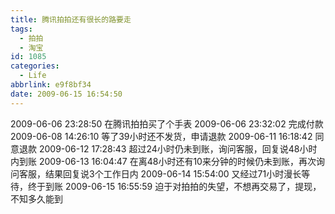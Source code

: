 ```yaml
---
title: 腾讯拍拍还有很长的路要走
tags:
  - 拍拍
  - 淘宝
id: 1085
categories:
  - Life
abbrlink: e9f8bf34
date: 2009-06-15 16:54:50
---
```


2009-06-06 23:28:50 在腾讯拍拍买了个手表
2009-06-06 23:32:02 完成付款
2009-06-08 14:26:10 等了39小时还不发货，申请退款
2009-06-11 16:18:42 同意退款
2009-06-12 17:28:43 超过24小时仍未到账，询问客服，回复说48小时内到账
2009-06-13 16:04:47 在离48小时还有10来分钟的时候仍未到账，再次询问客服，结果回复说3个工作日内
2009-06-14 15:54:00 又经过71小时漫长等待，终于到账
2009-06-15 16:55:59 迫于对拍拍的失望，不想再交易了，提现，不知多久能到